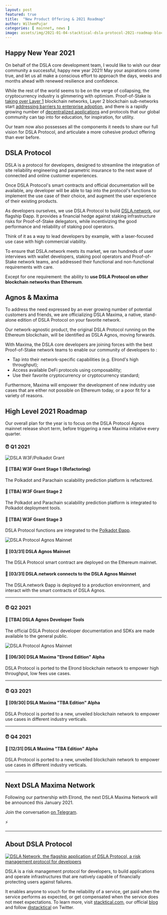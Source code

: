 ```yaml
---
layout: post
featured: true
title:  "New Product Offering & 2021 Roadmap"
author: WilhemPujar
categories: [ mainnet, news ]
image: assets/img/2021-01-04-stacktical-dsla-protocol-2021-roadmap-blockchain-cryptocurrency-itsm-sla-fintech-legaltech-insurtech.jpg
---
```


## Happy New Year 2021

On behalf of the DSLA core development team, I would like to wish our dear community a successful, happy new year 2021! May your aspirations come true, and let us all make a conscious effort to approach the days, weeks and months ahead with renewed resilience and confidence. 

While the rest of the world seems to be on the verge of collapsing, the cryptocurrency industry is glimmering with optimism. Proof-of-Stake is [taking over Layer 1](https://www.stakingrewards.com/) blockchain networks, Layer 2 blockchain sub-networks start [addressing barriers to enterprise adoption](https://entethalliance.org/how-ethereum-layer-2-scaling-solutions-address-barriers-to-enterprises-building-on-mainnet/), and there is a rapidly growing number of [decentralized applications](https://1inch.exchange/#/ETH/DSLA) and protocols that our global community can tap into for education, for inspiration, for utility.

Our team now also possesses all the components it needs to share our full vision for DSLA Protocol, and articulate a more cohesive product offering than ever before.

## DSLA Protocol

DSLA is a protocol for developers, designed to streamline the integration of site reliability engineering and parametric insurance to the next wave of connected and online customer experiences. 

Once DSLA Protocol's smart contracts and official documentation will be available, any developer will be able to tap into the protocol's functions to implement the use case of their choice, and augment the user experience of their existing products.

As developers ourselves, we use DSLA Protocol to build [DSLA.network](http://dsla.network/), our flagship Ðapp. It provides a financial hedge against staking infrastructure risks for Proof-of-Stake delegators, while incentivizing the good performance and reliability of staking pool operators.

Think of it as a way to lead developers by example, with a laser-focused use case with high commercial viability.

To ensure that DSLA.network meets its market, we ran hundreds of user interviews with wallet developers, staking pool operators and Proof-of-Stake network teams, and addressed their functional and non-functional requirements with care.

Except for one requirement: the ability to **use DSLA Protocol on other blockchain networks than Ethereum**.

## Agnos & Maxima

To address the need expressed by an ever growing number of potential customers and friends, we are officializing DSLA Maxima, a native, stand-alone edition of DSLA Protocol on your favorite network.

Our network-agnostic product, the original DSLA Protocol running on the Ethereum blockchain, will be identified as DSLA Agnos, moving forwards.

With Maxima, the DSLA core developers are joining forces with the best Proof-of-Stake network teams to enable our community of developers to :  

- Tap into their network-specific capabilities (e.g. Elrond's high throughput);
- Access available DeFi protocols using composability;
- Use their favorite cryptocurrency or cryptocurrency standard;

Furthermore, Maxima will empower the development of new industry use cases that are either not possible on Ethereum today, or a poor fit for a variety of reasons.

## High Level 2021 Roadmap

Our overall plan for the year is to focus on the DSLA Protocol Agnos mainnet release short term, before triggering a new Maxima initiative every quarter.

### ⏰ Q1 2021  

![DSLA W3F/Polkadot Grant](https://camo.githubusercontent.com/e8319951fdc39eb40bd55c053a52c4853a4149b287a375ef3da6ad5e417ee4d7/68747470733a2f2f73746f726167652e676f6f676c65617069732e636f6d2f737461636b746963616c2d7075626c69632f77696c6c69747363616c652d706f6c6b61646f742e6a7067)

#### 🔸  **[TBA]** W3F Grant Stage 1 (Refactoring)

The Polkadot and Parachain scalability prediction platform is refactored.

#### 🔸  **[TBA]** W3F Grant Stage 2

The Polkadot and Parachain scalability prediction platform is integrated to Polkadot deployment tools.

#### 🔸  **[TBA]** W3F Grant Stage 3

DSLA Protocol functions are integrated to the [Polkadot Ðapp](https://polkadot.js.org/apps/#/explorer).

![DSLA Protocol Agnos Mainnet](/assets/img/2021-01-04-stacktical-dsla-protocol-2021-roadmap-blockchain-cryptocurrency-itsm-sla-fintech-legaltech-insurtech_agnos.jpg)

#### 🔸 **[03/31]** DSLA Agnos Mainnet

The DSLA Protocol smart contract are deployed on the Ethereum mainnet.

#### 🔸 **[03/31]** DSLA.network connects to the DSLA Agnos Mainnet

The DSLA.network Ðapp is deployed to a production environment, and interact with the smart contracts of DSLA Agnos.

___


### ⏰ Q2 2021  

#### 🔸 **[TBA]** DSLA Agnos Developer Tools

The official DSLA Protocol developer documentation and SDKs are made available to the general public.

![DSLA Protocol Agnos Mainnet](/assets/img/2021-01-04-stacktical-dsla-protocol-2021-roadmap-blockchain-cryptocurrency-itsm-sla-fintech-legaltech-insurtech_maxima_elrond.jpg)

#### 🔸 **[06/30]** DSLA Maxima "Elrond Edition" Alpha  

DSLA Protocol is ported to the Elrond blockchain network to empower high throughput, low fees use cases.

___

### ⏰ Q3 2021  

#### 🔸 **[09/30]** DSLA Maxima "TBA Edition" Alpha  

DSLA Protocol is ported to a new, unveiled blockchain network to empower use cases in different industry verticals.


___

### ⏰ Q4 2021

#### 🔸 **[12/31]** DSLA Maxima "TBA Edition" Alpha

DSLA Protocol is ported to a new, unveiled blockchain network to empower use cases in different industry verticals.


___


## Next DSLA Maxima Network

Following our partnership with Elrond, the next DSLA Maxima Network will be announced this January 2021.

Join the conversation [on Telegram](https://t.me/stacktical).

⚡️  

___


## About DSLA Protocol

[![DSLA Network, the flagship application of DSLA Protocol, a risk management protocol for developers](/assets/img/2020-08-26-dsla-token-available-on-Argent-keyless-wallet-screenshot.jpg)](https://dsla.network)

DSLA is a risk management protocol for developers, to build applications and operate infrastructures that are natively capable of financially protecting users against failures.

It enables anyone to vouch for the reliability of a service, get paid when the service performs as expected, or get compensated when the service does not meet expectations.
To learn more, visit [stacktical.com](https://stacktical.com), our official [blog](https://blog.stacktical.com) and follow [@stacktical](https://twitter.com/Stacktical) on Twitter.

